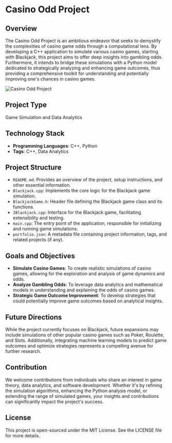 # Casino Odd Project

## Overview

The Casino Odd Project is an ambitious endeavor that seeks to demystify the complexities of casino game odds through a computational lens. By developing a C++ application to simulate various casino games, starting with Blackjack, this project aims to offer deep insights into gambling odds. Furthermore, it intends to bridge these simulations with a Python model dedicated to strategically analyzing and enhancing game outcomes, thus providing a comprehensive toolkit for understanding and potentially improving one's chances in casino games.

![Casino Odd Project](https://i.pinimg.com/736x/5d/f3/68/5df3683a03c0d293ffaf3f7993f4b651.jpg)

## Project Type

Game Simulation and Data Analytics

## Technology Stack

- **Programming Languages**: C++, Python
- **Tags**: C++, Data Analytics

## Project Structure

- `README.md`: Provides an overview of the project, setup instructions, and other essential information.
- `Blackjack.cpp`: Implements the core logic for the Blackjack game simulation.
- `BlackjackGame.h`: Header file defining the Blackjack game class and its functions.
- `IBlackjack.cpp`: Interface for the Blackjack game, facilitating extensibility and testing.
- `main.cpp`: The entry point of the application, responsible for initializing and running game simulations.
- `portfolio.json`: A metadata file containing project information, tags, and related projects (if any).

## Goals and Objectives

- **Simulate Casino Games**: To create realistic simulations of casino games, allowing for the exploration and analysis of game dynamics and odds.
- **Analyze Gambling Odds**: To leverage data analytics and mathematical models in understanding and explaining the odds of casino games.
- **Strategic Game Outcome Improvement**: To develop strategies that could potentially improve game outcomes based on analytical insights.

## Future Directions

While the project currently focuses on Blackjack, future expansions may include simulations of other popular casino games such as Poker, Roulette, and Slots. Additionally, integrating machine learning models to predict game outcomes and optimize strategies represents a compelling avenue for further research.

## Contribution

We welcome contributions from individuals who share an interest in game theory, data analytics, and software development. Whether it's by refining the simulation algorithms, enhancing the Python analysis model, or extending the range of simulated games, your insights and contributions can significantly impact the project's success.

## License

This project is open-sourced under the MIT License. See the LICENSE file for more details.
